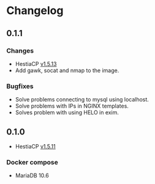 # Changelog

## 0.1.1

### Changes

- HestiaCP [v1.5.13](https://github.com/hestiacp/hestiacp/blob/main/CHANGELOG.md#1513---service-release)
- Add gawk, socat and nmap to the image.

### Bugfixes

- Solve problems connecting to mysql using localhost.
- Solve problems with IPs in NGINX templates.
- Solves problem with using HELO in exim.


## 0.1.0

- HestiaCP [v1.5.11](https://github.com/hestiacp/hestiacp/blob/main/CHANGELOG.md#1511---service-release)

### Docker compose
 
- MariaDB 10.6
